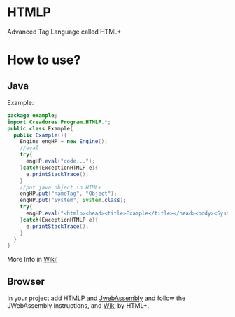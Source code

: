 # HTMLP
Advanced Tag Language called HTML+

# How to use?
## Java
Example:

```java
package example;
import Creadores.Program.HTMLP.*;
public class Example{
  public Example(){
    Engine engHP = new Engine();
    //eval
    try{
      engHP.eval("code...");
    }catch(ExceptionHTMLP e){
      e.printStackTrace();
    }
    //put java object in HTML+
    engHP.put("nameTag", "Object");
    engHP.put("System", System.class);
    try{
      engHP.eval("<htmlp><head><title>Example</title></head><body><System isDiv json='out.println' args='`Hello World`'/></body></htmlp>");
    }catch(ExceptionHTMLP e){
      e.printStackTrace();
    }
  }
}
```
More Info in [Wiki!](https://github.com/Trollhunters501/HTMLP/wiki)

## Browser

In your project add HTMLP and [JwebAssembly](https://github.com/i-net-software/JWebAssembly) and follow the JWebAssembly instructions, and [Wiki](https://github.com/Trollhunters501/HTMLP/wiki) by HTML+.
